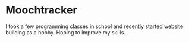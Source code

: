 Moochtracker
============
I took a few programming classes in school and recently started website building as a hobby.  Hoping to improve my skills.
